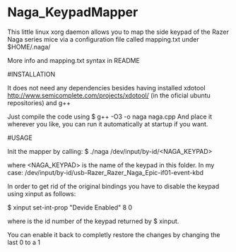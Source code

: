 # Naga_KeypadMapper
This little linux xorg daemon allows you to map the side keypad of the Razer Naga series mice via a configuration file called mapping.txt under $HOME/.naga/

More info and mapping.txt syntax in README

#INSTALLATION

It does not need any dependencies besides having installed xdotool http://www.semicomplete.com/projects/xdotool/  (in the oficial ubuntu repositories)
and g++

Just compile the code using $ g++ -O3 -o naga naga.cpp
And place it wherever you like, you can run it automatically at startup if you want.


#USAGE

Init the mapper by calling: $ ./naga /dev/input/by-id/<NAGA_KEYPAD>

where <NAGA_KEYPAD> is the name of the keypad in this folder. 
In my case:   /dev/input/by-id/usb-Razer_Razer_Naga_Epic-if01-event-kbd

In order to get rid of the original bindings you have to disable the keypad using xinput as follows:

$ xinput set-int-prop <id> "Devide Enabled" 8 0

where <id> is the id number of the keypad returned by $ xinput.

You can enable it back to completly restore the changes by changing the last 0 to a 1

